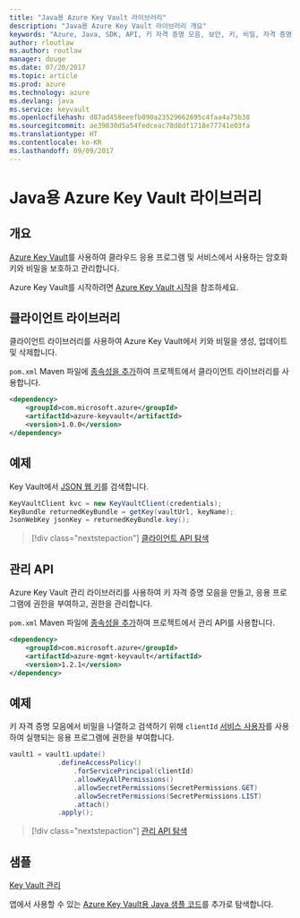 ```yaml
---
title: "Java용 Azure Key Vault 라이브러리"
description: "Java용 Azure Key Vault 라이브러리 개요"
keywords: "Azure, Java, SDK, API, 키 자격 증명 모음, 보안, 키, 비밀, 자격 증명 모음"
author: rloutlaw
ms.author: routlaw
manager: douge
ms.date: 07/20/2017
ms.topic: article
ms.prod: azure
ms.technology: azure
ms.devlang: java
ms.service: keyvault
ms.openlocfilehash: d87ad458eeefb090a23529662695c4faa4a75b38
ms.sourcegitcommit: ae39830d5a54fedceac78d8df1718e77741e03fa
ms.translationtype: HT
ms.contentlocale: ko-KR
ms.lasthandoff: 09/09/2017
---
```

# <a name="azure-key-vault-libraries-for-java"></a>Java용 Azure Key Vault 라이브러리

## <a name="overview"></a>개요

[Azure Key Vault](/azure/key-vault/)를 사용하여 클라우드 응용 프로그램 및 서비스에서 사용하는 암호화 키와 비밀을 보호하고 관리합니다.

Azure Key Vault를 시작하려면 [Azure Key Vault 시작](/azure/key-vault/key-vault-get-started)을 참조하세요.

## <a name="client-library"></a>클라이언트 라이브러리

클라이언트 라이브러리를 사용하여 Azure Key Vault에서 키와 비밀을 생성, 업데이트 및 삭제합니다.

`pom.xml` Maven 파일에 [종속성을 추가](https://maven.apache.org/guides/getting-started/index.html#How_do_I_use_external_dependencies)하여 프로젝트에서 클라이언트 라이브러리를 사용합니다.  

```XML
<dependency>
    <groupId>com.microsoft.azure</groupId>
    <artifactId>azure-keyvault</artifactId>
    <version>1.0.0</version>
</dependency>
```   

## <a name="example"></a>예제

Key Vault에서 [JSON 웹 키](https://tools.ietf.org/html/draft-ietf-jose-json-web-key-18)를 검색합니다.

```java
KeyVaultClient kvc = new KeyVaultClient(credentials);
KeyBundle returnedKeyBundle = getKey(vaultUrl, keyName);
JsonWebKey jsonKey = returnedKeyBundle.key();
```

> [!div class="nextstepaction"]
> [클라이언트 API 탐색](/java/api/overview/azure/keyvault/clientlibrary)


## <a name="management-api"></a>관리 API

Azure Key Vault 관리 라이브러리를 사용하여 키 자격 증명 모음을 만들고, 응용 프로그램에 권한을 부여하고, 권한을 관리합니다. 

`pom.xml` Maven 파일에 [종속성을 추가](https://maven.apache.org/guides/getting-started/index.html#How_do_I_use_external_dependencies)하여 프로젝트에서 관리 API를 사용합니다.  

```XML
<dependency>
    <groupId>com.microsoft.azure</groupId>
    <artifactId>azure-mgmt-keyvault</artifactId>
    <version>1.2.1</version>
</dependency>
```

## <a name="example"></a>예제

키 자격 증명 모음에서 비밀을 나열하고 검색하기 위해 `clientId` [서비스 사용자](/azure/azure-resource-manager/resource-group-create-service-principal-portal)를 사용하여 실행되는 응용 프로그램에 권한을 부여합니다. 

```java
vault1 = vault1.update()
            .defineAccessPolicy()
                .forServicePrincipal(clientId)
                .allowKeyAllPermissions()
                .allowSecretPermissions(SecretPermissions.GET)
                .allowSecretPermissions(SecretPermissions.LIST)
                .attach()
            .apply();
```

> [!div class="nextstepaction"]
> [관리 API 탐색](/java/api/overview/azure/keyvault/managementapi)


## <a name="samples"></a>샘플

[Key Vault 관리][1]   

[1]: https://github.com/Azure-Samples/key-vault-java-manage-key-vaults

앱에서 사용할 수 있는 [Azure Key Vault용 Java 샘플 코드](https://azure.microsoft.com/resources/samples/?platform=java&term=key+vault)를 추가로 탐색합니다.
